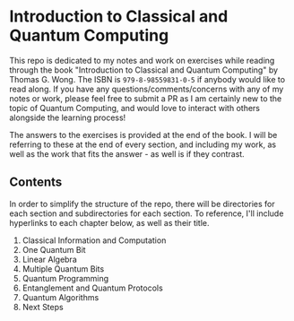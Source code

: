 # Introduction to Classical and Quantum Computing

This repo is dedicated to my notes and work on exercises while reading through the book "Introduction to Classical and Quantum Computing" by Thomas G. Wong. The ISBN is `979-8-98559831-0-5` if anybody would like to read along. If you have any questions/comments/concerns with any of my notes or work, please feel free to submit a PR as I am certainly new to the topic of Quantum Computing, and would love to interact with others alongside the learning process!

The answers to the exercises is provided at the end of the book. I will be referring to these at the end of every section, and including my work, as well as the work that fits the answer - as well is if they contrast.

## Contents
In order to simplify the structure of the repo, there will be directories for each section and subdirectories for each section. To reference, I'll include hyperlinks to each chapter below, as well as their title.

1. Classical Information and Computation
2. One Quantum Bit
3. Linear Algebra
4. Multiple Quantum Bits
5. Quantum Programming
6. Entanglement and Quantum Protocols
7. Quantum Algorithms
8. Next Steps
